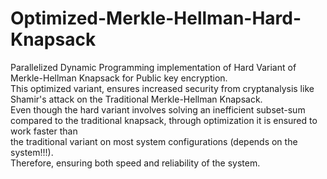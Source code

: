 # Optimized-Merkle-Hellman-Hard-Knapsack
Parallelized Dynamic Programming implementation of Hard Variant of Merkle-Hellman Knapsack for Public key encryption.<br>
This optimized variant, ensures increased security from cryptanalysis like Shamir's attack on the Traditional Merkle-Hellman Knapsack.<br>
Even though the hard variant involves solving an inefficient subset-sum compared to the traditional knapsack, through optimization it is ensured to work faster than<br>
the traditional variant on most system configurations (depends on the system!!!).<br>
Therefore, ensuring both speed and reliability of the system.

